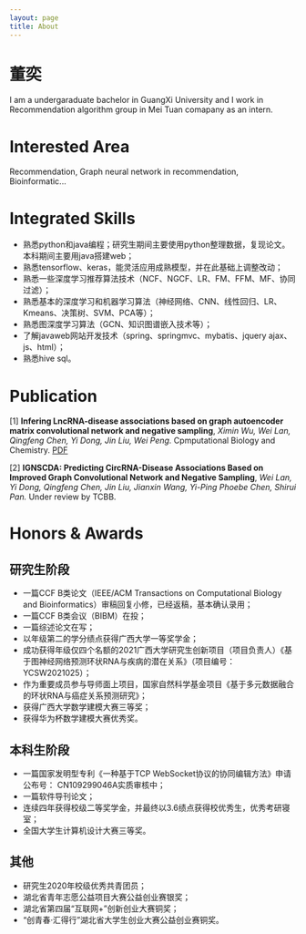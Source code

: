 ```yaml
---
layout: page
title: About
---
```


# 董奕
I am a undergaraduate bachelor in GuangXi University and I work in Recommendation algorithm group in Mei Tuan comapany as an intern.

# Interested Area
Recommendation, Graph neural network in recommendation, Bioinformatic...

# Integrated Skills
+ 熟悉python和java编程；研究生期间主要使用python整理数据，复现论文。本科期间主要用java搭建web；
+ 熟悉tensorflow、keras，能灵活应用成熟模型，并在此基础上调整改动；
+ 熟悉一些深度学习推荐算法技术（NCF、NGCF、LR、FM、FFM、MF、协同过滤）；
+ 熟悉基本的深度学习和机器学习算法（神经网络、CNN、线性回归、LR、Kmeans、决策树、SVM、PCA等）；
+ 熟悉图深度学习算法（GCN、知识图谱嵌入技术等）；
+ 了解javaweb网站开发技术（spring、springmvc、mybatis、jquery ajax、js、html）；
+ 熟悉hive sql。

# Publication
[1] **Infering LncRNA-disease associations based on graph autoencoder matrix convolutional network and negative sampling**, *Ximin Wu, Wei Lan, Qingfeng Chen, Yi Dong, Jin Liu, Wei Peng.* Cpmputational Biology and Chemistry. [PDF](https://www.sciencedirect.com/science/article/abs/pii/S1476927119310114)

[2] **IGNSCDA: Predicting CircRNA-Disease Associations Based on Improved Graph Convolutional Network and Negative Sampling**, *Wei Lan, Yi Dong, Qingfeng Chen, Jin Liu, Jianxin Wang, Yi-Ping Phoebe Chen, Shirui Pan.* Under review by TCBB. 

# Honors & Awards
## 研究生阶段
+ 一篇CCF B类论文（IEEE/ACM Transactions on Computational Biology and Bioinformatics）审稿回复小修，已经返稿，基本确认录用；
+ 一篇CCF B类会议（BIBM）在投；
+ 一篇综述论文在写；
+ 以年级第二的学分绩点获得广西大学一等奖学金；
+ 成功获得年级仅四个名额的2021广西大学研究生创新项目（项目负责人）《基于图神经网络预测环状RNA与疾病的潜在关系》（项目编号：YCSW2021025）；
+ 作为重要成员参与导师面上项目，国家自然科学基金项目《基于多元数据融合的环状RNA与癌症关系预测研究》；
+ 获得广西大学数学建模大赛三等奖；
+ 获得华为杯数学建模大赛优秀奖。

## 本科生阶段
+ 一篇国家发明型专利《一种基于TCP WebSocket协议的协同编辑方法》申请公布号： CN109299046A实质审核中；
+ 一篇软件导刊论文；
+ 连续四年获得校级二等奖学金，并最终以3.6绩点获得校优秀生，优秀考研寝室；
+ 全国大学生计算机设计大赛三等奖。

## 其他
+ 研究生2020年校级优秀共青团员；
+ 湖北省青年志愿公益项目大赛公益创业赛银奖；
+ 湖北省第四届“互联网+”创新创业大赛铜奖；
+ “创青春·汇得行”湖北省大学生创业大赛公益创业赛铜奖。